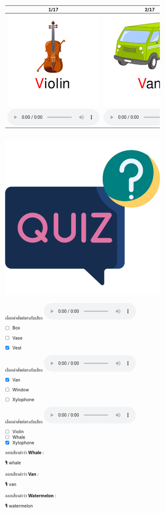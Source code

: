 <div class="carrousel">


|1/17|2/17|3/17|4/17|5/17|6/17|7/17|8/17|9/17|10/17|11/17|12/17|13/17|14/17|15/17|16/17|17/17|
| :----: | :----: | :----: | :----: | :----: | :----: | :----: | :----: | :----: | :----: | :----: | :----: | :----: | :----: | :----: | :----: | :----: |
|![](/media/img/V-W-X/Violin.svg)|![](/media/img/V-W-X/Van.svg)|![](/media/img/V-W-X/Vase.svg)|![](/media/img/V-W-X/Vegetable.svg)|![](/media/img/V-W-X/Vulture.svg)|![](/media/img/V-W-X/Vest.svg)|![](/media/img/V-W-X/Whale.svg)|![](/media/img/V-W-X/Walk.svg)|![](/media/img/V-W-X/Water.svg)|![](/media/img/V-W-X/Watermelon.svg)|![](/media/img/V-W-X/Window.svg)|![](/media/img/V-W-X/Wolf.svg)|![](/media/img/V-W-X/Ox.svg)|![](/media/img/V-W-X/Xylophone.svg)|![](/media/img/V-W-X/Six.svg)|![](/media/img/V-W-X/Box.svg)|![](/media/img/V-W-X/Exit.svg)|
|![](/media/audio/Violin.mp3)|![](/media/audio/Van.mp3)|![](/media/audio/Vase.mp3)|![](/media/audio/Vegetable.mp3)|![](/media/audio/Vulture.mp3)|![](/media/audio/Vest.mp3)|![](/media/audio/Whale.mp3)|![](/media/audio/Walk.mp3)|![](/media/audio/Water.mp3)|![](/media/audio/Watermelon.mp3)|![](/media/audio/Window.mp3)|![](/media/audio/Wolf.mp3)|![](/media/audio/Ox.mp3)|![](/media/audio/Xylophone.mp3)|![](/media/audio/Six.mp3)|![](/media/audio/Box.mp3)|![](/media/audio/Exit.mp3)|

</div>



# ![icon](/media/icons/quiz.svg) 


 เลือกคำศัพท์ตรงกับเสียง ![](/media/audio/Vest.mp3) 
 - [ ] Box
 - [ ] Vase
 - [x] Vest


 เลือกคำศัพท์ตรงกับเสียง ![](/media/audio/Van.mp3) 
 - [x] Van
 - [ ] Window
 - [ ] Xylophone


 เลือกคำศัพท์ตรงกับเสียง ![](/media/audio/Xylophone.mp3) 
 - [ ] Violin
 - [ ] Whale
 - [x] Xylophone

ออกเสียงคำว่า **Whale** :

🎙️ whale

ออกเสียงคำว่า **Van** :

🎙️ van

ออกเสียงคำว่า **Watermelon** :

🎙️ watermelon

